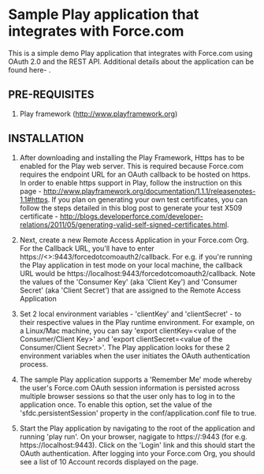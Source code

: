 Sample Play application that integrates with Force.com
=================================

This is a simple demo Play application that integrates with Force.com using OAuth 2.0 and the REST API. Additional details about the application can be found here- .

PRE-REQUISITES
--------------

1) Play framework (http://www.playframework.org)

INSTALLATION
--------------
1) After downloading and installing the Play Framework, Https has to be enabled for the Play web server. This is required because Force.com requires the endpoint URL for an OAuth callback to be hosted on https. In order to enable https support in Play, follow the instruction on this page - http://www.playframework.org/documentation/1.1.1/releasenotes-1.1#https. If you plan on generating your own test certificates, you can follow the steps detailed in this blog post to generate your test X509 certificate - http://blogs.developerforce.com/developer-relations/2011/05/generating-valid-self-signed-certificates.html.

2) Next, create a new Remote Access Application in your Force.com Org. For the Callback URL, you'll have to enter https://<<your Play URL>>:9443/forcedotcomoauth2/callback. For e.g. if you're running the Play application in test mode on your local machine, the callback URL would be https://localhost:9443/forcedotcomoauth2/callback. Note the values of the 'Consumer Key' (aka 'Client Key') and 'Consumer Secret' (aka 'Client Secret') that are assigned to the Remote Access Application

3) Set 2 local environment variables - 'clientKey' and 'clientSecret' - to their respective values in the Play runtime environment. For example, on a Linux/Mac machine, you can say 'export clientKey=<value of the Consumer/Client Key>' and 'export clientSecret=<value of the Consumer/Client Secret>'. The Play application looks for these 2 environment variables when the user initiates the OAuth authentication process.

4) The sample Play application supports a 'Remember Me' mode whereby the user's Force.com OAuth session information is persisted across multiple browser sessions so that the user only has to log in to the application once. To enable this option, set the value of the 'sfdc.persistentSession' property in the conf/application.conf file to true.

5) Start the Play application by navigating to the root of the application and running 'play run'. On your browser, nagigate to https://<your Play URL>:9443 (for e.g. https://localhost:9443). Click on the 'Login' link and this should start the OAuth authentication. After logging into your Force.com Org, you should see a list of 10 Account records displayed on the page.

